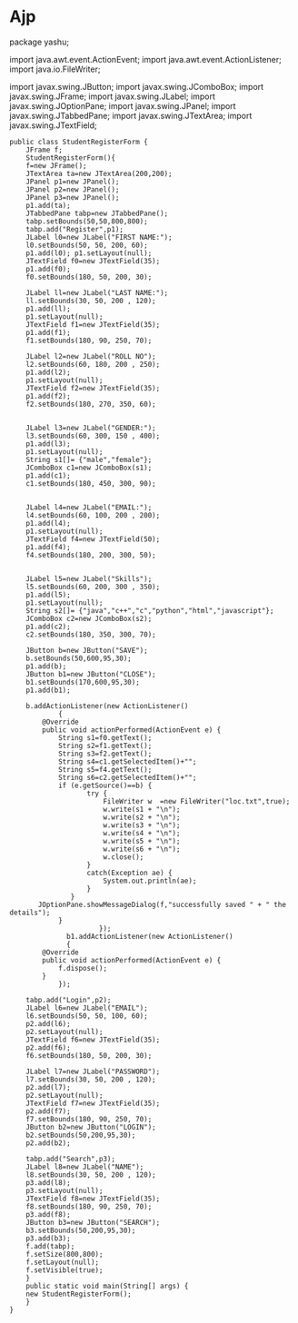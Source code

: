 # Ajp
package yashu;

import java.awt.event.ActionEvent;
import java.awt.event.ActionListener;
import java.io.FileWriter;

import javax.swing.JButton;
import javax.swing.JComboBox;
import javax.swing.JFrame;
import javax.swing.JLabel;
import javax.swing.JOptionPane;
import javax.swing.JPanel;
import javax.swing.JTabbedPane;
import javax.swing.JTextArea;
import javax.swing.JTextField;

	public class StudentRegisterForm {
	    JFrame f;
		StudentRegisterForm(){
		f=new JFrame(); 
		JTextArea ta=new JTextArea(200,200); 
		JPanel p1=new JPanel();
		JPanel p2=new JPanel();
		JPanel p3=new JPanel();
		p1.add(ta);
		JTabbedPane tabp=new JTabbedPane();
		tabp.setBounds(50,50,800,800);
		tabp.add("Register",p1); 
		JLabel l0=new JLabel("FIRST NAME:"); 
		l0.setBounds(50, 50, 200, 60); 
		p1.add(l0); p1.setLayout(null); 
		JTextField f0=new JTextField(35); 
		p1.add(f0); 
		f0.setBounds(180, 50, 200, 30);

		JLabel ll=new JLabel("LAST NAME:");	
		ll.setBounds(30, 50, 200 , 120);
		p1.add(ll);
		p1.setLayout(null);
		JTextField f1=new JTextField(35);
		p1.add(f1);
		f1.setBounds(180, 90, 250, 70);
		
		JLabel l2=new JLabel("ROLL NO");	
		l2.setBounds(60, 180, 200 , 250);
		p1.add(l2);
		p1.setLayout(null);
		JTextField f2=new JTextField(35);
		p1.add(f2);
		f2.setBounds(180, 270, 350, 60);
		
		
		JLabel l3=new JLabel("GENDER:");	
		l3.setBounds(60, 300, 150 , 400);
		p1.add(l3);
		p1.setLayout(null);
		String s1[]= {"male","female"};
		JComboBox c1=new JComboBox(s1);
		p1.add(c1);
		c1.setBounds(180, 450, 300, 90);


		JLabel l4=new JLabel("EMAIL:");	
		l4.setBounds(60, 100, 200 , 200);
		p1.add(l4);
		p1.setLayout(null);
		JTextField f4=new JTextField(50);
		p1.add(f4);
		f4.setBounds(180, 200, 300, 50);

		
		JLabel l5=new JLabel("Skills");	
		l5.setBounds(60, 200, 300 , 350);
		p1.add(l5);
		p1.setLayout(null);
		String s2[]= {"java","c++","c","python","html","javascript"};
		JComboBox c2=new JComboBox(s2);
		p1.add(c2);
		c2.setBounds(180, 350, 300, 70);

		JButton b=new JButton("SAVE");  
		b.setBounds(50,600,95,30);  
		p1.add(b);  
		JButton b1=new JButton("CLOSE");
		b1.setBounds(170,600,95,30);
		p1.add(b1);  
		
		b.addActionListener(new ActionListener()
				{
			@Override
			public void actionPerformed(ActionEvent e) {
				String s1=f0.getText();
				String s2=f1.getText();
				String s3=f2.getText();
				String s4=c1.getSelectedItem()+"";
				String s5=f4.getText();
				String s6=c2.getSelectedItem()+"";
				if (e.getSource()==b) {
			    	   try {
			    		   FileWriter w  =new FileWriter("loc.txt",true);
			    		   w.write(s1 + "\n");
			    		   w.write(s2 + "\n");
			    		   w.write(s3 + "\n");
			    		   w.write(s4 + "\n");
			    		   w.write(s5 + "\n");
			    		   w.write(s6 + "\n");
			    		   w.close();
			    	   }
			    	   catch(Exception ae) {
			    		   System.out.println(ae);
			    	   }
			       }
		   JOptionPane.showMessageDialog(f,"successfully saved " + " the details");
				}
			    		  });
			      b1.addActionListener(new ActionListener()
				  {
			@Override
			public void actionPerformed(ActionEvent e) {
				f.dispose();
			}
				});

		tabp.add("Login",p2);
		JLabel l6=new JLabel("EMAIL");	
		l6.setBounds(50, 50, 100, 60);
		p2.add(l6);
		p2.setLayout(null);
		JTextField f6=new JTextField(35);
		p2.add(f6);
		f6.setBounds(180, 50, 200, 30);

		JLabel l7=new JLabel("PASSWORD");
		l7.setBounds(30, 50, 200 , 120);
		p2.add(l7);
		p2.setLayout(null);
		JTextField f7=new JTextField(35);
		p2.add(f7);
		f7.setBounds(180, 90, 250, 70);
		JButton b2=new JButton("LOGIN");  
		b2.setBounds(50,200,95,30);  
		p2.add(b2); 

		tabp.add("Search",p3); 
		JLabel l8=new JLabel("NAME");
		l8.setBounds(30, 50, 200 , 120);
		p3.add(l8);
		p3.setLayout(null);
		JTextField f8=new JTextField(35);
		f8.setBounds(180, 90, 250, 70);
		p3.add(f8);
		JButton b3=new JButton("SEARCH");  
		b3.setBounds(50,200,95,30);  
		p3.add(b3); 
		f.add(tabp);  
		f.setSize(800,800); 
		f.setLayout(null);  
		f.setVisible(true);  
		}
		public static void main(String[] args) {
		new StudentRegisterForm();
		}
	}
